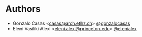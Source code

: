 # Authors

- Gonzalo Casas <<casas@arch.ethz.ch>> [@gonzalocasas](https://github.com/gonzalocasas)
- Eleni Vasiliki Alexi <<eleni.alexi@princeton.edu>> [@elenialex](https://github.com/elenialex)
